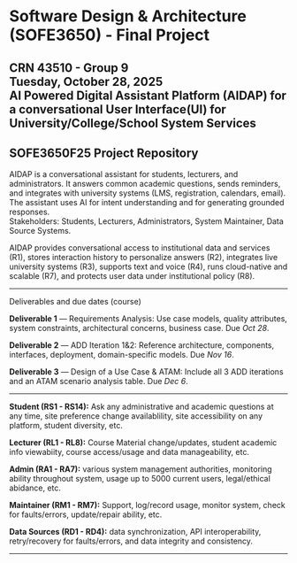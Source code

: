 # Software Design & Architecture (SOFE3650) - Final Project
**CRN 43510 - Group 9**  
**Tuesday, October 28, 2025**  
**AI Powered Digital Assistant Platform (AIDAP) for a conversational User Interface(UI) for University/College/School System Services**  
---  
**SOFE3650F25 Project Repository**   
---

AIDAP is a conversational assistant for students, lecturers, and administrators. It answers common academic questions, sends reminders, and integrates with university systems (LMS, registration, calendars, email). The assistant uses AI for intent understanding and for generating grounded responses.   
Stakeholders: Students, Lecturers, Administrators, System Maintainer, Data Source Systems.  

AIDAP provides conversational access to institutional data and services (R1), stores interaction history to personalize answers (R2), integrates live university systems (R3), supports text and voice (R4), runs cloud-native and scalable (R7), and protects user data under institutional policy (R8).

---

Deliverables and due dates (course)

**Deliverable 1** — Requirements Analysis: Use case models, quality attributes, system constraints, architectural concerns, business case. Due *Oct 28*. 

**Deliverable 2** — ADD Iteration 1&2: Reference architecture, components, interfaces, deployment, domain-specific models. Due *Nov 16*. 

**Deliverable 3** — Design of a Use Case & ATAM: Include all 3 ADD iterations and an ATAM scenario analysis table. Due *Dec 6*. 

---

**Student (RS1 - RS14):** Ask any administrative and academic questions at any time, site preference change availablility, site accessibility on any platform, student diversity, etc.

**Lecturer (RL1 - RL8):** Course Material change/updates, student academic info viewabiity, course access/usage and data manageability, etc. 

**Admin (RA1 - RA7):** various system management authorities, monitoring ability throughout system, usage up to 5000 current users, legal/ethical abidance, etc.

**Maintainer (RM1 - RM7):** Support, log/record usage, monitor system, check for faults/errors, update/repair ability, etc. 

**Data Sources (RD1 - RD4):** data synchronization, API interoperability, retry/recovery for faults/errors, and data integrity and consistency.

---

